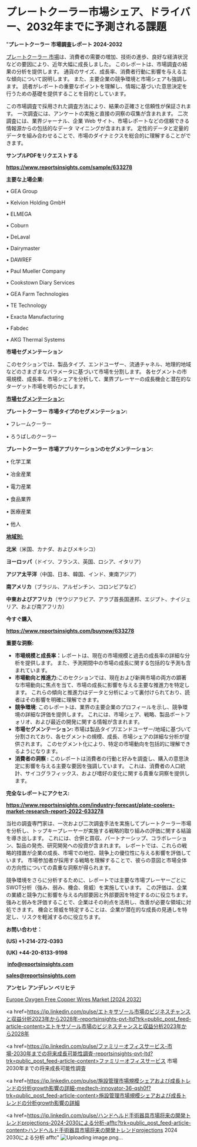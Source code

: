 # プレートクーラー市場シェア、ドライバー、2032年までに予測される課題

"<strong>プレートクーラー 市場調査レポート 2024-2032</strong>

<a href=https://www.reportsinsights.com/sample/633278>プレートクーラー 市場</a>は、消費者の需要の増加、技術の進歩、良好な経済状況などの要因により、近年大幅に成長しました。 このレポートは、市場調査の結果の分析を提供します。 通貨のサイズ、成長率、消費者行動に影響を与える主な傾向について説明します。 また、主要企業の競争環境と市場シェアも強調します。 読者がレポートの重要なポイントを理解し、情報に基づいた意思決定を行うための基礎を提供することを目的としています。

この市場調査で採用された調査方法により、結果の正確さと信頼性が保証されます。 一次調査には、アンケートの実施と直接の洞察の収集が含まれます。 二次調査には、業界ジャーナル、企業 Web サイト、市場レポートなどの信頼できる情報源からの包括的なデータ マイニングが含まれます。 定性的データと定量的データを組み合わせることで、市場のダイナミクスを総合的に理解することができます。

<strong><b>サンプルPDFをリクエストする</b></strong>

<a href=https://www.reportsinsights.com/sample/633278><strong><u>https://www.reportsinsights.com/sample/633278</u></strong></a>

<strong>主要な上場企業:</strong>

• GEA Group

• Kelvion Holding GmbH

• ELMEGA

• Coburn

• DeLaval

• Dairymaster

• DAWREF

• Paul Mueller Company

• Cookstown Diary Services

• GEA Farm Technologies

• TE Technology

• Exacta Manufacturing

• Fabdec

• AKG Thermal Systems

<strong>市場セグメンテーション</strong>

このセクションでは、製品タイプ、エンドユーザー、流通チャネル、地理的地域などのさまざまなパラメータに基づいて市場を分割します。 各セグメントの市場規模、成長率、市場シェアを分析して、業界プレーヤーの成長機会と潜在的なターゲット市場を明らかにします。

<strong><u>市場セグメンテーション</u></strong><strong><u>:</u></strong>

<strong>プレートクーラー 市場タイプのセグメンテーション:</strong>

• フレームクーラー

• ろうばしのクーラー

<strong>プレートクーラー 市場アプリケーションのセグメンテーション:</strong>

• 化学工業

• 冶金産業

• 電力産業

• 食品業界

• 医療産業

• 他人

<strong><u>地域別</u></strong><strong><u>:</u></strong>

<strong>北米</strong>（米国、カナダ、およびメキシコ）

<strong>ヨーロッパ</strong>（ドイツ、フランス、英国、ロシア、イタリア）

<strong>アジア太平洋</strong>（中国、日本、韓国、インド、東南アジア）

<strong>南アメリカ</strong>（ブラジル、アルゼンチン、コロンビアなど）

<strong>中東およびアフリカ</strong>（サウジアラビア、アラブ首長国連邦、エジプト、ナイジェリア、および南アフリカ）

<strong>今すぐ購入</strong>

<a href=https://www.reportsinsights.com/buynow/633278><strong><u>https://www.reportsinsights.com/buynow/633278</u></strong></a>

<strong>重要な洞察:</strong>
<ul>
  <li><strong>市場規模と成長率：</strong>レポートは、現在の市場規模と過去の成長率の詳細な分析を提供します。 また、予測期間中の市場の成長に関する包括的な予測も含まれています。</li>
  <li><strong>市場動向と推進力:</strong>このセクションでは、現在および新興市場の両方の顕著な市場動向に焦点を当て、市場の成長に影響を与える主要な推進力を特定します。 これらの傾向と推進力はデータと分析によって裏付けられており、読者はその影響を明確に理解できます。</li>
  <li><strong>競争環境</strong>: このレポートは、業界の主要企業のプロフィールを示し、競争環境の詳細な評価を提供します。 これには、市場シェア、戦略、製品ポートフォリオ、および最近の開発に関する情報が含まれます。</li>
  <li><strong>市場セグメンテーション: </strong>市場は製品タイプ/エンドユーザー/地域に基づいて分割されており、各セグメントの規模、成長、市場シェアの詳細な分析が提供されます。 このセグメント化により、特定の市場動向を包括的に理解できるようになります。</li>
  <li><strong>消費者の洞察 : </strong>このレポートは消費者の行動と好みを調査し、購入の意思決定に影響を与える主要な要因を強調しています。 これは、消費者の人口統計、サイコグラフィックス、および嗜好の変化に関する貴重な洞察を提供します。</li>
</ul>
<strong>完全なレポートにアクセス:</strong>

<a href=https://www.reportsinsights.com/industry-forecast/plate-coolers-market-research-report-2022-633278><strong><u><b>https://www.reportsinsights.com/industry-forecast/plate-coolers-market-research-report-2022-633278</b></u></strong></a>

当社の調査専門家は、一次および二次調査手法を実施してプレートクーラー市場を分析し、トップキープレーヤーが実施する戦略的取り組みの評価に関する結論を導き出します。 これには、合併と買収、パートナーシップ、コラボレーション、製品の発売、研究開発への投資が含まれます。 レポートでは、これらの戦略的措置が企業の成長、市場での地位、競争上の優位性に与える影響を評価しています。 市場参加者が採用する戦略を理解することで、彼らの意図と市場全体の方向性についての貴重な洞察が得られます。

競争環境をさらに分析するために、レポートでは主要な市場プレーヤーごとにSWOT分析（強み、弱み、機会、脅威）を実施しています。 この評価は、企業の業績と競争力に影響を与える内部要因と外部要因を特定するのに役立ちます。 強みと弱みを評価することで、企業はその利点を活用し、改善が必要な領域に対処できます。 機会と脅威を特定することは、企業が潜在的な成長の見通しを特定し、リスクを軽減するのに役立ちます。

<strong>お問い合わせ：</strong>

<strong>(US) +1-214-272-0393</strong>

<strong>(UK) +44-20-8133-9198</strong>

<strong> </strong><a href=info@reportsinsights.com><strong><u>info@reportsinsights.com</u></strong></a>

<a href=sales@reportsinsights.com><strong><u>sales@reportsinsights.com</u></strong></a>

<strong>アンセレ アンデレン ベリヒテ</strong>

<a href=https://www.linkedin.com/pulse/europe-oxygen-free-copper-wires-market-analysis-zbdvf/>Europe Oxygen Free Copper Wires Market [2024 2032]</a>

<a href=https://jp.linkedin.com/pulse/エトキサゾール市場のビジネスチャンスと収益分析2023年から2028年-reportsinsights-pvt-ltd?trk=public_post_feed-article-content>エトキサゾール市場のビジネスチャンスと収益分析2023年から2028年</a>

<a href=https://jp.linkedin.com/pulse/ファミリーオフィスサービス-市場-2030年までの将来成長可能性調査-reportsinsights-pvt-ltd?trk=public_post_feed-article-content>ファミリーオフィスサービス 市場 2030年までの将来成長可能性調査</a>

<a href=https://jp.linkedin.com/pulse/施設管理市場規模シェアおよび成長トレンドの分析growth影響の詳細-medtech-innovator-36-qsh0f?trk=public_post_feed-article-content>施設管理市場規模シェアおよび成長トレンドの分析growth影響の詳細</a>

<a href=https://jp.linkedin.com/pulse/ハンドヘルド手術器具市場将来の開発トレンドprojections-2024-2030による分析-afftc?trk=public_post_feed-article-content>ハンドヘルド手術器具市場将来の開発トレンドprojections 2024 2030による分析 afftc</a>"
![Uploading image.png…]()
